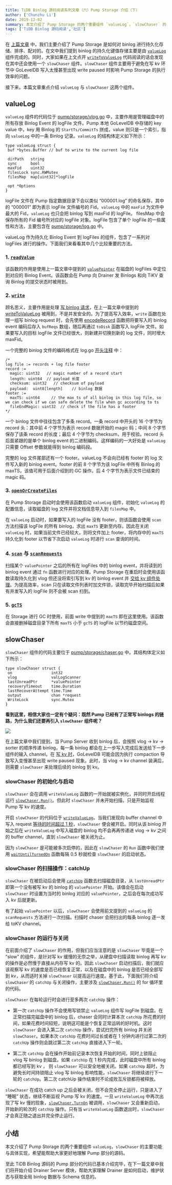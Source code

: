 ```yaml
---
title: TiDB Binlog 源码阅读系列文章（六）Pump Storage 介绍（下）
author: ['Chunzhu Li']
date: 2019-12-02
summary: 本文介绍了 Pump Storage 的两个重要组件 `valueLog`，`slowChaser` 的主要功能与具体实现。
tags: ['TiDB Binlog 源码阅读','社区']
---
```



在 [上篇文章](https://pingcap.com/blog-cn/tidb-binlog-source-code-reading-5/) 中，我们主要介绍了 Pump Storage 是如何对 binlog 进行持久化存储、排序、配对的。在文中我们提到 binlog 的持久化键值存储主要是由 [`valueLog`](https://github.com/pingcap/tidb-binlog/blob/9f3c81683bb3428c4940611a6203288474d4aff0/pump/storage/vlog.go) 组件完成的。同时，大家如果在上文点开 [`writeToValueLog`](https://github.com/pingcap/tidb-binlog/blob/9f3c81683bb3428c4940611a6203288474d4aff0/pump/storage/storage.go#L889) 代码阅读的话会发现在其中还会使用一个 `slowChaser` 组件。`slowChaser` 组件主要用于避免在写 kv 环节中 GoLevelDB 写入太慢甚至出现 write paused 时影响 Pump Storage 的执行效率的问题。

接下来，本篇文章重点介绍 `valueLog` 与 `slowChaser` 这两个组件。

## valueLog

`valueLog` 组件的代码位于 [pump/storage/vlog.go](https://github.com/pingcap/tidb-binlog/blob/9f3c81683bb3428c4940611a6203288474d4aff0/pump/storage/vlog.go#L156) 中，主要作用是管理磁盘中的所有存放 Binlog Event 的 logFile 文件。Pump 本地 GoLevelDB 中存储的 key value 中，key 用 Binlog 的 `StartTs/CommitTs` 拼成，value 则只是一个索引，指向 `valueLog` 中的一条 Binlog 记录。`valueLog` 的结构体定义如下所示：

```
type valueLog struct {
 buf *bytes.Buffer // buf to write to the current log file

 dirPath   string
 sync      bool
 maxFid    uint32
 filesLock sync.RWMutex
 filesMap  map[uint32]*logFile

 opt *Options
}
```

logFile 文件在 Pump 指定数据目录下会以类似 “000001.log” 的命名保存，其中的 “000001” 即为表示 logFile 文件编号的 Fid。`valueLog` 中的 `maxFid` 为文件中最大的 Fid，`valueLog` 也只会把 binlog 写到 maxFid 的 logFile。 filesMap 中会保存所有的 Fid 编号所对应的 logFile 对象。logFile 包含了单个 logFile 的一些属性和方法，主要包含在 [pump/storage/log.go](https://github.com/pingcap/tidb-binlog/blob/9f3c81683bb3428c4940611a6203288474d4aff0/pump/storage/log.go#L51) 中。

valueLog 作为持久化 Binlog Event 到 logFiles 的组件，包含了一系列对 logFiles 进行的操作。下面我们来看看其中几个比较重要的方法。

### 1. [`readValue`](https://github.com/pingcap/tidb-binlog/blob/9f3c81683bb3428c4940611a6203288474d4aff0/pump/storage/vlog.go#L297)

该函数的作用是使用上一篇文章中提到的 [`valuePointer`](https://github.com/pingcap/tidb-binlog/blob/9f3c81683bb3428c4940611a6203288474d4aff0/pump/storage/vlog.go#L123) 在磁盘的 logFiles 中定位到对应的 Binlog Event。该函数会在 Pump 向 Drainer 发 Binlogs 和向 TiKV 查询 Binlog 的提交状态时被用到。

### 2. [`write`](https://github.com/pingcap/tidb-binlog/blob/9f3c81683bb3428c4940611a6203288474d4aff0/pump/storage/vlog.go#L314)

顾名思义，主要作用是处理 [写 binlog 请求](https://github.com/pingcap/tidb-binlog/blob/9f3c81683bb3428c4940611a6203288474d4aff0/pump/storage/vlog.go#L100)，在上一篇文章中提到的 [writeToValueLog](https://github.com/pingcap/tidb-binlog/blob/9f3c81683bb3428c4940611a6203288474d4aff0/pump/storage/storage.go#L889) 被用到，不是并发安全的。为了提高写入效率，`write` 函数在处理一组写 binlog request 时，会先使用 [encodeRecord](https://github.com/pingcap/tidb-binlog/blob/9f3c81683bb3428c4940611a6203288474d4aff0/pump/storage/log.go#L83) 函数把将要写入的 binlog event 编码后存入 `bufReqs` 数组，随后再通过 `toDisk` 函数写入 logFile 文件。如果要写入的目标 logFile 文件已经很大，则新建并切换到新的 log 文件，同时增大 maxFid。

一个完整的 binlog 文件的编码格式在 log.go [开头注释](https://github.com/pingcap/tidb-binlog/blob/9f3c81683bb3428c4940611a6203288474d4aff0/pump/storage/log.go#L33) 中：

```
/*
log file := records + log file footer
record :=
  magic: uint32   // magic number of a record start
  length: uint64  // payload 长度
  checksum: uint32   // checksum of payload
  payload:  uint8[length]    // binlog 数据
footer :=
  maxTS: uint64     // the max ts of all binlog in this log file, so we can check if we can safe delete the file when gc according to ts
  fileEndMagic: uint32  // check if the file has a footer
*/

```

一个 binlog 文件中往往包含了多条 record。一条 record 中开头的 16 个字节为 record 头：其中前 4 个字节为表示 record 数据开始的 magic 码；中间 8 个字节保存了该条 record 的长度；最后 4 个字节为 checksum，用于校验。record 头后面紧跟的是单个 binlog event 的二进制编码。这样编码的一大好处是 `valueLog` 只需要 Offset 参数就能得到 binlog 编码段。

完整的 log 文件尾部还有一个 footer。valueLog 不会向已经有 footer 的 log 文件写入新的 binlog event。footer 的前 8 个字节为该 logFile 中所有 Binlog 的 maxTS，该值可用于后面介绍到的 GC 操作。后 4 个字节为表示文件已结束的 magic 码。

### 3. [`openOrCreateFiles`](https://github.com/pingcap/tidb-binlog/blob/9f3c81683bb3428c4940611a6203288474d4aff0/pump/storage/vlog.go#L202)

在 Pump Storage 启动时会使用该函数启动 `valueLog` 组件，初始化 `valueLog` 的配置信息，读取磁盘的 log 文件并将文档信息导入到 `filesMap` 中。

在 `valueLog` 启动时，如果要写入的 logFile 没有 footer，则该函数会使用 `scan` 方法扫描该 logFile 的所有 binlog，求出 `maxTS` 更新至内存。因此在关闭 `valueLog` 时，如果当前文件已经较大，则将文件加上 footer，将内存中的 `maxTS` 持久化到 footer 以节省下次启动 `valueLog` 时进行 `scan` 查询的时间。

### 4. [`scan`](https://github.com/pingcap/tidb-binlog/blob/9f3c81683bb3428c4940611a6203288474d4aff0/pump/storage/vlog.go#L415) 与 [`scanRequests`](https://github.com/pingcap/tidb-binlog/blob/9f3c81683bb3428c4940611a6203288474d4aff0/pump/storage/vlog.go#L386)

扫描某个 `valuePointer` 之后的所有在 logFiles 中的 binlog event，并将读到的 binlog event 通过 `fn` 函数进行对应的处理。Pump Storage 在重启时会使用该函数读取持久化到 vlog 但还没将索引写到 kv 的 binlog event 并 [交给 kv 组件处理](https://github.com/pingcap/tidb-binlog/blob/9f3c81683bb3428c4940611a6203288474d4aff0/pump/storage/storage.go#L229)。为提高效率，scan 只在读取文件列表时加文件锁，读取完毕开始扫描后如果有并发写入的 logFile 则不会被 scan 扫到。

### 5. [`gcTS`](https://github.com/pingcap/tidb-binlog/blob/9f3c81683bb3428c4940611a6203288474d4aff0/pump/storage/vlog.go#L442)

在 Storage 进行 GC 时使用，前面 write 中提到的 `maxTS` 即在这里使用。该函数会直接删掉磁盘目录下所有 `maxTS` 小于 `gcTS` 的 logFile 以节约磁盘空间。

## slowChaser

`slowChaser` 组件的代码主要位于 [pump/storage/chaser.go](https://github.com/pingcap/tidb-binlog/blob/9f3c81683bb3428c4940611a6203288474d4aff0/pump/storage/chaser.go) 中。其结构体定义如下所示：

```
type slowChaser struct {
 on                 int32
 vlog               valLogScanner
 lastUnreadPtr      *valuePointer
 recoveryTimeout    time.Duration
 lastRecoverAttempt time.Time
 output             chan *request
 WriteLock          sync.Mutex
}
```

**看到这里，相信大家也一定有个疑问：既然 Pump 已经有了正常写 binlogs 的链路，为什么我们还要再引入 `slowChaser` 组件呢？**

![](media/tidb-binlog-source-code-reading-6/1-slowChaser.png)

在上篇文章中我们提到，当 Pump Server 收到 binlog 后，会按照 vlog -> kv ->  sorter 的顺序传递 binlog，每一条 binlog 都会在上一步写入完成后发送给下一步组件的输入 channel。在 [写 kv 时](https://github.com/pingcap/tidb-binlog/blob/9f3c81683bb3428c4940611a6203288474d4aff0/pump/storage/storage.go#L1367)，GoLevelDB 可能会因为执行 compaction 导致写入变慢甚至出现 write paused 现象。此时，当 vlog -> kv channel 装满后，则需要 `slowChaser` 来处理后续的 binlog 到 kv。

### slowChaser 的初始化与启动

`slowChaser` 会在调用 `writeValueLog` 函数的一开始就被实例化，并同时开启线程运行 [`slowChaser.Run()`](https://github.com/pingcap/tidb-binlog/blob/9f3c81683bb3428c4940611a6203288474d4aff0/pump/storage/chaser.go#L72)。但此时 `slowChaser` 并未开始扫描，只是开始监视 Pump 写 kv 的速度。

开启 `slowChaser` 的代码位于 [`writeValueLog`](https://github.com/pingcap/tidb-binlog/blob/9f3c81683bb3428c4940611a6203288474d4aff0/pump/storage/storage.go#L946)。当我们发现向 buffer channel 中写入 request [等待的时间超过 1 秒](https://github.com/pingcap/tidb-binlog/blob/9f3c81683bb3428c4940611a6203288474d4aff0/pump/storage/storage.go#L945)，`slowChaser` 便会被开启。同时从该 binlog 开始之后在 `writeValueLog` 中写入磁盘的 binlog 均不会再再传递进 vlog -> kv 之间的 buffer channel，直到 `slowChaser` 被关闭为止。

因为 `slowChaser` 是可能被多次启停的，因此在 `slowChaser` 的 `Run` 函数中我们使用 [`waitUntilTurnedOn`](https://github.com/pingcap/tidb-binlog/blob/9f3c81683bb3428c4940611a6203288474d4aff0/pump/storage/chaser.go#L150) 函数每隔 0.5 秒就检查 `slowChaser` 的启动状态。

### slowChaser 的扫描操作：catchUp

`slowChaser` 在被启动后会使用 [`catchUp`](https://github.com/pingcap/tidb-binlog/blob/9f3c81683bb3428c4940611a6203288474d4aff0/pump/storage/chaser.go#L130) 函数去扫描磁盘目录，从 `lastUnreadPtr` 即第一个没有被写 kv 的 binlog 的 `valuePointer` 开始。该值会在启动 `slowChaser` 时设置为当时的 binlog 对应的 `valuePointer`，之后会在每次成功写入 kv 后就更新。

有了起始 `valuePointer` 以后，`slowChaser` 会使用前文提到的 `valueLog` 的 `scanRequests` 方法进行一次扫描。扫描时 chaser 会把扫出的每条 binlog 逐一发给 toKV channel。

### slowChaser 的运行与关闭

在前面介绍了 `slowChaser` 的作用，但我们应当注意的是 `slowChaser` 毕竟是一个 “slow” 的组件，是针对写 kv 缓慢的无奈之举，从硬盘中扫描读取 binlog 再写 kv 的操作是必然慢于直接从内存写 kv 的。因此 `slowChaser` 启动扫描后，我们就应该观察写 kv 的速度是否已经恢复正常，以及在磁盘中的 binlog 是否已经全部写到 kv，从而适时关掉 `slowChaser` 以提高运行速度。基于此，下面我们将介绍 `slowChaser` 的 `catchUp` 与关闭操作，主要涉及 [`slowChaser.Run()`](https://github.com/pingcap/tidb-binlog/blob/9f3c81683bb3428c4940611a6203288474d4aff0/pump/storage/chaser.go#L72) 的 for 循环里的代码。

`slowChaser` 在每轮运行时会进行至多两次 `catchUp` 操作：

* 第一次 `catchUp` 操作不会使用写锁禁止 `valueLog` 组件写 logFile 到磁盘。在正常扫描完磁盘中的 binlog 后，chaser 会同时计算本次 `catchUp` 所花费的时间，如果花费时间较短，说明这可能是个恢复正常运转的好时机。这时 `slowChaser` 会进入第二次 `catchUp` 操作，尝试扫完所有 binlog 并关闭 `slowChaser`。如果本次 `catchUp` 花费时间过长或者在 1 分钟内进行过第二次的 `catchUp` 操作则会跳过第二次 `catchUp` 直接进入下一轮。

* 第二次 `catchUp` 会在操作开始前记录本次恢复开始的时间，同时上锁阻止 vlog 写 binlog 到磁盘。如果 `catchUp` 在 1 秒内完成，此时磁盘中所有 binlog 都已经写到 kv ， 则 `slowChaser` 可以安全地被关闭。如果 `catchUp` 超时，为避免长时间持锁阻止 vlog 写 binlog 影响性能，`slowChaser` 将继续进行下一轮的 `catchUp`。第二次 catchUp 操作结束时不论成败互斥锁都将被释放。

`slowChaser` 在成功 catch up 之后会被关闭，但不会完全停止运行，只是进入了 “睡眠” 状态，继续不断监视 Pump 写 kv 的速度。一旦 `writeValueLog` 中再次出现了写 kv 慢的现象，[`slowChaser.TurnOn`](https://github.com/pingcap/tidb-binlog/blob/9f3c81683bb3428c4940611a6203288474d4aff0/pump/storage/chaser.go#L58) 被调用，`slowChaser` 又会重新启动，开始新的轮次的 `catchUp` 操作。只有当 `writeValueLog` 函数退出时，`slowChaser` 才会真正随之退出并完全停止运行。

## 小结

本文介绍了 Pump Storage 的两个重要组件 `valueLog`，`slowChaser` 的主要功能与具体实现，希望能帮助大家更好地理解 Pump 部分的源码。

至此 TiDB Binlog 源码的 Pump 部分的代码已基本介绍完毕，在下一篇文章中我们将开始介绍 Drainer Server 模块，帮助大家理解 Drainer 是如何启动，维护状态与获取全局 binlog 数据与 Schema 信息的。
